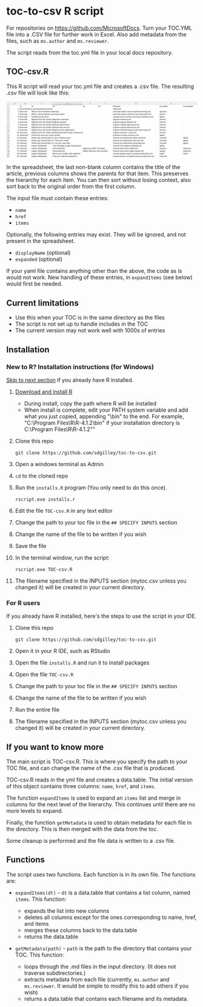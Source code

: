# toc-to-csv R script

For repositories on https://github.com/MicrosoftDocs.  Turn your TOC.YML file into a .CSV file for further work in Excel. Also add metadata from the files, such as `ms.author` and `ms.reviewer`.

The script reads from the toc.yml file in your local docs repository.  

## TOC-csv.R

This R script will read your toc.yml file and creates a .csv file.  The resulting .csv file will look like this: 

![Excel spreadsheet for example toc](media/excel.png "Excel display of CSV")

In the spreadsheet, the last non-blank column contains the title of the article, previous columns shows the parents for that item.  This preserves the hierarchy for each item.   You can then sort without losing context, also sort back to the original order from the first column.

The input file must contain these entries:
* `name` 
* `href`
* `items`

Optionally, the following entries may exist.  They will be ignored, and not present in the spreadsheet.
* `displayName` (optional)
* `expanded` (optional)

If your yaml file contains anything other than the above, the code as is would not work.  New handling of these entries, in `expandItems` (see below) would first be needed. 

## Current limitations

* Use this when your TOC is in the same directory as the files  
* The script is not set up to handle includes in the TOC
* The current version may not work well with 1000s of entries 

## Installation

### New to R? Installation instructions (for Windows)

[Skip to next section](#for-r-users) if you already have R installed.

1. [Download and install R](https://cran.r-project.org/)
   * During install, copy the path where R will be installed
   * When install is complete, edit your PATH system variable and add what you just copied, appending "\bin" to the end.  For example, "C:\Program Files\R\R-4.1.2\bin" if your installation directory is C:\Program Files\R\R-4.1.2""
  
1. Clone this repo 
  
   ```
   git clone https://github.com/sdgilley/toc-to-csv.git
   ```
1. Open a windows terminal as Admin
1. `cd` to the cloned repo
1. Run the `installs.R` program (You only need to do this once). 
  
    ```
    rscript.exe installs.r
    ```
    
1. Edit the file `TOC-csv.R` in any text editor
1. Change the path to your toc file in the `## SPECIFY INPUTS` section
1. Change the name of the file to be written if you wish
1. Save the file
1. In the terminal window, run the script:
  
    ```
    rscript.exe TOC-csv.R
    ```
    
 1. The filename specified in the INPUTS section (mytoc.csv unless you changed it) will be created in your current directory.

### For R users 

If you already have R installed, here's the steps to use the script in your IDE.

1. Clone this repo 
  
   ```
   git clone https://github.com/sdgilley/toc-to-csv.git
   ```
1. Open it in your R IDE, such as RStudio
1. Open the file `installs.R` and run it to install packages
1. Open the file `TOC-csv.R`
1. Change the path to your toc file in the `## SPECIFY INPUTS` section
1. Change the name of the file to be written if you wish
1. Run the entire file
1. The filename specified in the INPUTS section (mytoc.csv unless you changed it) will be created in your current directory.


## If you want to know more

The main script is TOC-csv.R.  This is where you specify the path to your TOC file, and can change the name of the .csv file that is produced.

TOC-csv.R reads in the yml file and creates a data.table.  The initial version of this object contains three columns: `name`, `href`, and `items`.  

The function `expandItems` is used to expand an `items` list and merge in columns for the next level of the hierarchy.  This continues until there are no more levels to expand.

Finally, the function `getMetadata` is used to obtain metadata for each file in the directory.  This is then merged with the data from the toc.

Some cleanup is performed and the file data is written to a .csv file.

## Functions

The script uses two functions. Each function is in its own file.  The functions are:

* `expandItems(dt)` - `dt` is a data.table that contains a list column, named `items`. This function:
  * expands the list into new columns
  * deletes all columns except for the ones corresponding to name, href, and items
  * merges these columns back to the data.table
  * returns the data.table

* `getMetadata(path)` - `path` is the path to the directory that contains your TOC.  This function:
  * loops through the .md files in the input directory. (It does not traverse subdirectories.)
  * extracts metadata from each file (currently, `ms.author` and `ms.reviewer`.  It would be simple to modify this to add others if you wish)
  * returns a data.table that contains each filename and its metadata.  


